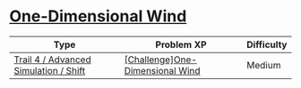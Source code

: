 # [One-Dimensional Wind](https://www.codetree.ai/trails/complete/curated-cards/challenge-The-1D-wind-blows)

|Type|Problem XP|Difficulty|
|---|---|---|
|[Trail 4 / Advanced Simulation / Shift](https://www.codetree.ai/trail-info/intermediate-low/)|[[Challenge]One-Dimensional Wind](https://www.codetree.ai/trails/complete/curated-cards/challenge-The-1D-wind-blows/)|Medium|

